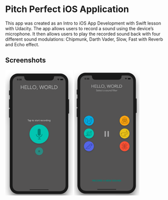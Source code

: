 # Pitch Perfect iOS Application

This app was created as an Intro to iOS App Development with Swift lesson with Udacity. The app allows users to record a sound using the device’s microphone. It then allows users to play the recorded sound back with four different sound modulations: Chipmunk, Darth Vader, Slow, Fast with Reverb and Echo effect.

## Screenshots

<img src="images/PPApp-1.png" height="400"> <img src="images/PPApp-2.png" height="400">
